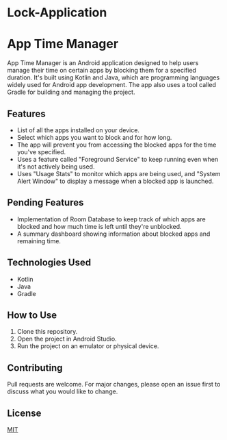 # Lock-Application

# App Time Manager

App Time Manager is an Android application designed to help users manage their time on certain apps by blocking them for a specified duration. It's built using Kotlin and Java, which are programming languages widely used for Android app development. The app also uses a tool called Gradle for building and managing the project.

## Features

- List of all the apps installed on your device.
- Select which apps you want to block and for how long.
- The app will prevent you from accessing the blocked apps for the time you've specified.
- Uses a feature called "Foreground Service" to keep running even when it's not actively being used.
- Uses "Usage Stats" to monitor which apps are being used, and "System Alert Window" to display a message when a blocked app is launched.

## Pending Features

- Implementation of Room Database to keep track of which apps are blocked and how much time is left until they're unblocked.
- A summary dashboard showing information about blocked apps and remaining time.

## Technologies Used

- Kotlin
- Java
- Gradle

## How to Use

1. Clone this repository.
2. Open the project in Android Studio.
3. Run the project on an emulator or physical device.

## Contributing

Pull requests are welcome. For major changes, please open an issue first to discuss what you would like to change.

## License

[MIT](https://choosealicense.com/licenses/mit/)
